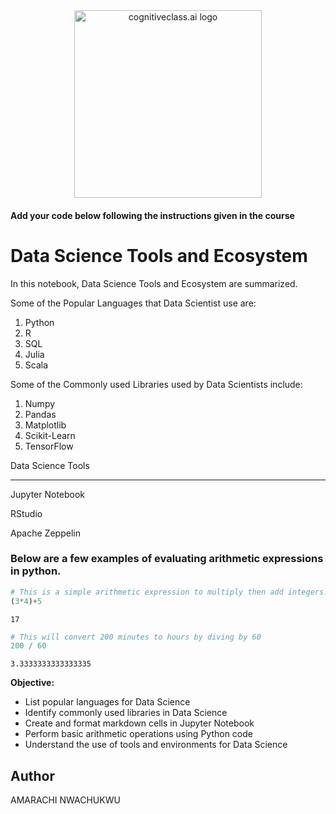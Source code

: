 <center>
    <img src="https://cf-courses-data.s3.us.cloud-object-storage.appdomain.cloud/IBMDeveloperSkillsNetwork-DS0105EN-SkillsNetwork/labs/Module2/images/SN_web_lightmode.png" width="300" alt="cognitiveclass.ai logo">
</center>


#### Add your code below following the instructions given in the course


# Data Science Tools and Ecosystem 

In this notebook, Data Science Tools and Ecosystem are summarized.

Some of the Popular Languages that Data Scientist use are:
1. Python
2. R
3. SQL
4. Julia
5. Scala

Some of the Commonly used Libraries used by Data Scientists include:
1. Numpy
2. Pandas
3. Matplotlib
4. Scikit-Learn
5. TensorFlow

 Data Science Tools 

 ------------------ 

 Jupyter Notebook   

 RStudio            

 Apache Zeppelin

### Below are a few examples of evaluating arithmetic expressions in python.


```python
# This is a simple arithmetic expression to multiply then add integers.
(3*4)+5
```




    17




```python
# This will convert 200 minutes to hours by diving by 60
200 / 60
```




    3.3333333333333335



**Objective:**

- List popular languages for Data Science  
- Identify commonly used libraries in Data Science  
- Create and format markdown cells in Jupyter Notebook  
- Perform basic arithmetic operations using Python code  
- Understand the use of tools and environments for Data Science


## Author
AMARACHI NWACHUKWU


```python

```
